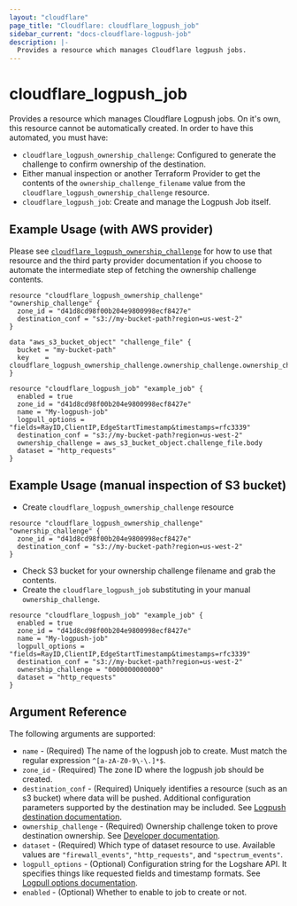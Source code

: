 ```yaml
---
layout: "cloudflare"
page_title: "Cloudflare: cloudflare_logpush_job"
sidebar_current: "docs-cloudflare-logpush-job"
description: |-
  Provides a resource which manages Cloudflare logpush jobs.
---
```


# cloudflare_logpush_job

Provides a resource which manages Cloudflare Logpush jobs. On it's own, this
resource cannot be automatically created. In order to have this automated, you
must have:

- `cloudflare_logpush_ownership_challenge`: Configured to generate the challenge
  to confirm ownership of the destination.
- Either manual inspection or another Terraform Provider to get the contents of
  the `ownership_challenge_filename` value from the
  `cloudflare_logpush_ownership_challenge` resource.
- `cloudflare_logpush_job`: Create and manage the Logpush Job itself.

## Example Usage (with AWS provider)

Please see
[`cloudflare_logpush_ownership_challenge`](/docs/providers/cloudflare/r/logpush_ownership_challenge.html)
for how to use that resource and the third party provider documentation if you
choose to automate the intermediate step of fetching the ownership challenge contents.

```hcl
resource "cloudflare_logpush_ownership_challenge" "ownership_challenge" {
  zone_id = "d41d8cd98f00b204e9800998ecf8427e"
  destination_conf = "s3://my-bucket-path?region=us-west-2"
}

data "aws_s3_bucket_object" "challenge_file" {
  bucket = "my-bucket-path"
  key    = cloudflare_logpush_ownership_challenge.ownership_challenge.ownership_challenge_filename
}

resource "cloudflare_logpush_job" "example_job" {
  enabled = true
  zone_id = "d41d8cd98f00b204e9800998ecf8427e"
  name = "My-logpush-job"
  logpull_options = "fields=RayID,ClientIP,EdgeStartTimestamp&timestamps=rfc3339"
  destination_conf = "s3://my-bucket-path?region=us-west-2"
  ownership_challenge = aws_s3_bucket_object.challenge_file.body
  dataset = "http_requests"
}
```

## Example Usage (manual inspection of S3 bucket)

- Create `cloudflare_logpush_ownership_challenge` resource

```hcl
resource "cloudflare_logpush_ownership_challenge" "ownership_challenge" {
  zone_id = "d41d8cd98f00b204e9800998ecf8427e"
  destination_conf = "s3://my-bucket-path?region=us-west-2"
}
```

- Check S3 bucket for your ownership challenge filename and grab the contents.
- Create the `cloudflare_logpush_job` substituting in your manual `ownership_challenge`.

```hcl
resource "cloudflare_logpush_job" "example_job" {
  enabled = true
  zone_id = "d41d8cd98f00b204e9800998ecf8427e"
  name = "My-logpush-job"
  logpull_options = "fields=RayID,ClientIP,EdgeStartTimestamp&timestamps=rfc3339"
  destination_conf = "s3://my-bucket-path?region=us-west-2"
  ownership_challenge = "0000000000000"
  dataset = "http_requests"
}
```

## Argument Reference

The following arguments are supported:

* `name` - (Required) The name of the logpush job to create. Must match the regular expression `^[a-zA-Z0-9\-\.]*$`.
* `zone_id` - (Required) The zone ID where the logpush job should be created.
* `destination_conf` - (Required) Uniquely identifies a resource (such as an s3 bucket) where data will be pushed. Additional configuration parameters supported by the destination may be included. See [Logpush destination documentation](https://developers.cloudflare.com/logs/logpush/logpush-configuration-api/understanding-logpush-api/#destination).
* `ownership_challenge` - (Required) Ownership challenge token to prove destination ownership. See [Developer documentation](https://developers.cloudflare.com/logs/logpush/logpush-configuration-api/understanding-logpush-api/#usage).
* `dataset` - (Required) Which type of dataset resource to use. Available values are `"firewall_events"`, `"http_requests"`, and `"spectrum_events"`.
* `logpull_options` - (Optional) Configuration string for the Logshare API. It specifies things like requested fields and timestamp formats. See [Logpull options documentation](https://developers.cloudflare.com/logs/logpush/logpush-configuration-api/understanding-logpush-api/#options).
* `enabled` - (Optional) Whether to enable to job to create or not.
